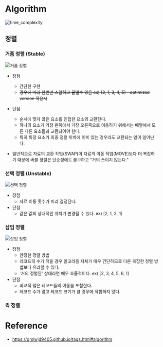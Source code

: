 # Algorithm
![time_complexity](https://lamfo-unb.github.io/img/Sorting-algorithms/Complexity.png)
## 정렬
### 거품 정렬 (Stable)
![거품 정렬](https://gmlwjd9405.github.io/images/algorithm-bubble-sort/bubble-sort.png)
- 장점
  - 간단한 구현
  - ~~경우에 따라 한번만 스왑하고 끝낼수 있음 ex) [2, 1, 3, 4, 5] - optimized version 적용시~~

- 단점
  - 순서에 맞지 않은 요소를 인접한 요소와 교환한다.
  - 하나의 요소가 가장 왼쪽에서 가장 오른쪽으로 이동하기 위해서는 배열에서 모든 다른 요소들과 교환되어야 한다.
  - 특히 특정 요소가 최종 정렬 위치에 이미 있는 경우라도 교환되는 일이 일어난다.
- 일반적으로 자료의 교환 작업(SWAP)이 자료의 이동 작업(MOVE)보다 더 복잡하기 때문에 버블 정렬은 단순성에도 불구하고 "거의 쓰이지 않는다."

### 선택 정렬 (Unstable)
![선택 정렬](https://gmlwjd9405.github.io/images/algorithm-selection-sort/selection-sort.png)
- 장점
  - 자료 이동 횟수가 미리 결정된다.
- 단점
  - 같은 값의 상대적인 위치가 변경될 수 있다. ex) [2, 1, 2, 1]

### 삽입 정렬
![삽입 정렬](https://gmlwjd9405.github.io/images/algorithm-insertion-sort/insertion-sort.png)
- 장점
  - 안정한 정렬 방법
  - 레코드의 수가 적을 경우 알고리즘 자체가 매우 간단하므로 다른 복잡한 정렬 방법보다 유리할 수 있다.
  - '거의 정렬된' 상태라면 매우 효율적이다. ex) [2, 3, 4, 5, 6, 1]
- 단점
  - 비교적 많은 레코드들의 이동을 포함한다.
  - 레코드 수가 많고 레코드 크기가 클 경우에 적합하지 않다.

### 퀵 정렬


# Reference
- https://gmlwjd9405.github.io/tags.html#algorithm